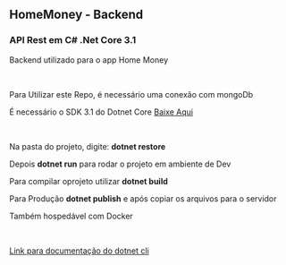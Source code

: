 <h2>HomeMoney - Backend</h2>
<h3>API Rest em C# .Net Core 3.1</h3>
<p>Backend utilizado para o app Home Money</p>
<br/>
<p>Para Utilizar este Repo, é necessário uma conexão com mongoDb</p>
<p>É necessário o SDK 3.1 do Dotnet Core <a href="https://dotnet.microsoft.com/download">Baixe Aqui</a></p>
<br/>
<p>Na pasta do projeto, digite: <b>dotnet restore</b></p>
<p>Depois <b>dotnet run</b> para rodar o projeto em ambiente de Dev</p>
<p>Para compilar oprojeto utilizar <b>dotnet build</b> </p>
<p>Para Produção <b>dotnet publish</b> e após copiar os arquivos para o servidor</p>
<p>Também hospedável com Docker</p>
<br>
<p><a href="https://docs.microsoft.com/pt-br/dotnet/core/tools/">Link para documentação do dotnet cli</a></p>
<br>
